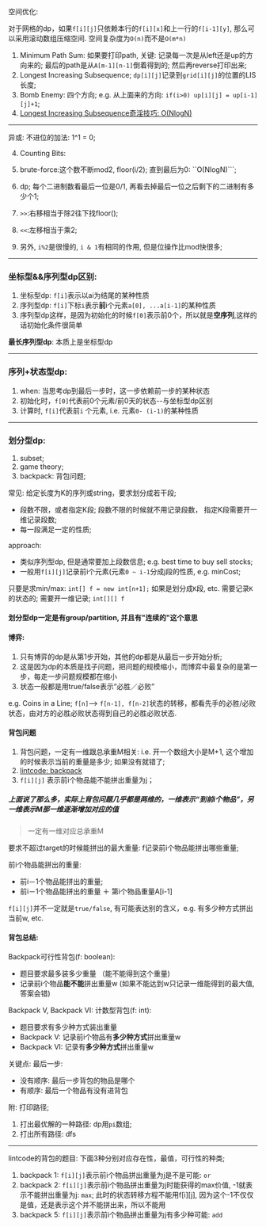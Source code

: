 空间优化: 

对于网格的dp，如果```f[i][j]```只依赖本行的```f[i][x]```和上一行的```f[i-1][y]```, 那么可以采用滚动数组压缩空间. 空间复杂度为```O(n)```而不是```O(m*n)```

1. Minimum Path Sum: 如果要打印path, 关键: 记录每一次是从left还是up的方向来的; 最后的path是从```A[m-1][n-1]```倒着得到的; 然后再reverse打印出来;
2. Longest Increasing Subsequence; ```dp[i][j]```记录到```grid[i][j]```的位置的LIS长度;
3. Bomb Enemy: 四个方向; e.g. 从上面来的方向: ```if(i>0) up[i][j] = up[i-1][j]+1```;
4. [Longest Increasing Subsequence奇淫技巧: O(NlogN)](https://leetcode.com/problems/longest-increasing-subsequence/discuss/74824/JavaPython-Binary-search-O(nlogn)-time-with-explanation)
---

异或: 不进位的加法: 1^1 = 0;

4. Counting Bits: 

  1. brute-force:这个数不断mod2, floor(i/2); 直到最后为0: ``O(NlogN)```;
  2. dp; 每个二进制数看最后一位是0/1, 再看去掉最后一位之后剩下的二进制有多少个1;
  3. ```>>```:右移相当于除2往下找floor();
  4. ```<<```:左移相当于乘2;
  5. 另外, ```i%2```是很慢的, ```i & 1```有相同的作用, 但是位操作比mod快很多;
---
### 坐标型&&序列型dp区别: 
1. 坐标型dp: ```f[i]```表示以ai为结尾的某种性质
2. 序列型dp: ```f[i]```下标```i```表示**前**i个元素```a[0], ...a[i-1]```的某种性质
3. 序列型dp这样，是因为初始化的时候```f[0]```表示前0个，所以就是**空序列**,这样的话初始化条件很简单

**最长序列型dp**: 本质上是坐标型dp

--- 
### 序列+状态型dp: 
1. when: 当思考dp到最后一步时，这一步依赖前一步的某种状态
2. 初始化时，```f[0]```代表前0个元素/前0天的状态--与坐标型dp区别
3. 计算时, ```f[i]```代表前```i``` 个元素, i.e. 元素```0- (i-1)```的某种性质 

---
### 划分型dp:
1. subset;
2. game theory;
3. backpack: 背包问题;

常见: 给定长度为K的序列或string，要求划分成若干段;
- 段数不限，或者指定K段; 段数不限的时候就不用记录段数， 指定K段需要开一维记录段数;
- 每一段满足一定的性质;

approach:
- 类似序列型dp, 但是通常要加上段数信息; e.g. best time to buy sell stocks;
- 一般用```f[i][j]```记录前i个元素(元素```0 ~ i-1```分成j段的性质, e.g. minCost;

只要是求min/max: ```int[] f = new int[n+1];```
如果是划分成```K```段, etc. 需要记录```K```的状态的; 需要开一维记录; ```int[][] f```

#### 划分型dp一定是有group/partition, 并且有"连续的"这个意思

#### 博弈:
1. 只有博弈的dp是从第1步开始，其他的dp都是从最后一步开始分析; 
2. 这是因为dp的本质是找子问题，把问题的规模缩小，而博弈中最复杂的是第一步，每走一步问题规模都在缩小
3. 状态一般都是用true/false表示“必胜／必败”

e.g. Coins in a Line;
```f[n]```--> ```f[n-1], f[n-2]```状态的转移，都看先手的必胜/必败状态，由对方的必胜必败状态得到自己的必胜必败状态.

#### 背包问题

1. 背包问题，一定有一维跟总承重M相关: i.e. 开一个数组大小是M+1, 这个增加的时候表示当前的重量是多少; 如果没有就错了;
2. [lintcode: backpack](https://www.lintcode.com/problem/backpack/description)
3. ```f[i][j]``` 表示前i个物品能不能拼出重量为j；
##### 上面说了那么多，实际上背包问题几乎都是两维的，一维表示“到前i个物品”，另一维表示M那一维逐渐增加对应的值

>  一定有一维对应总承重M

要求不超过target的时候能拼出的最大重量: f记录前i个物品能拼出哪些重量;

前i个物品能拼出的重量: 
- 前i－1个物品能拼出的重量;
- 前i－1个物品能拼出的重量 ＋ 第i个物品重量A[i-1]

```f[i][j]```并不一定就是```true/false```, 有可能表达别的含义，e.g. 有多少种方式拼出当前w, etc.

#### 背包总结: 

Backpack可行性背包(f: boolean):
- 题目要求最多装多少重量 （能不能得到这个重量) 
- 记录前i个物品**能不能**拼出重量w (如果不能达到w只记录一维能得到的最大值, 答案会错)

Backpack V, Backpack VI: 计数型背包(f: int):
- 题目要求有多少种方式装出重量
- Backpack V: 记录前i个物品有**多少种方式**拼出重量w
- Backpack VI: 记录有**多少种方式**拼出重量w

关键点: 最后一步: 
- 没有顺序: 最后一步背包的物品是哪个
- 有顺序: 最后一个物品有没有进背包

附: 打印路径; 
1. 打出最优解的一种路径: dp用```pi```数组;
2. 打出所有路径: dfs

--- 
lintcode的背包的题目: 下面3种分别对应存在性，最值，可行性的种类;

1. backpack 1: ```f[i][j]```表示前i个物品拼出重量为j是不是可能: ```or```
2. backpack 2: ```f[i][j]```表示前i个物品拼出重量为j时能获得的max价值, -1就表示不能拼出重量为j: ```max```;  此时的状态转移方程不能用f[i][j], 因为这个-1不仅仅是值，还是表示这个并不能拼出来，所以不能用
3. backpack 5: ```f[i][j]```表示前i个物品拼出重量为j有多少种可能: ```add```










